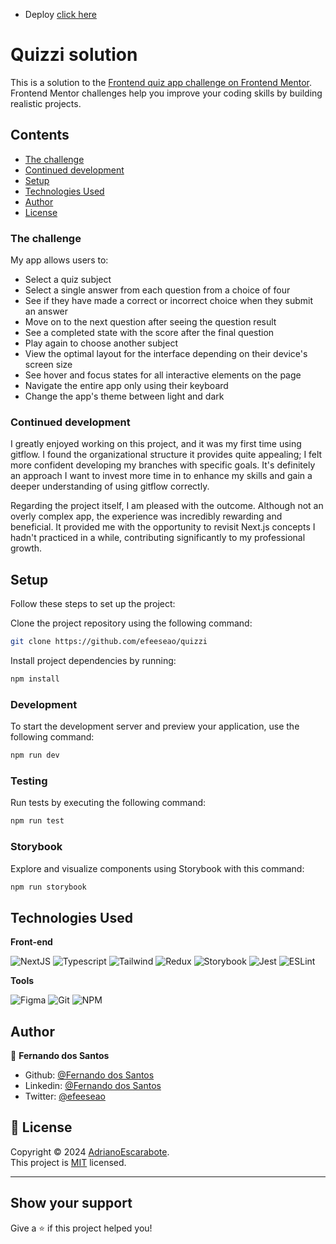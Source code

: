 - Deploy [click here](https://quizziao.vercel.app/)

# Quizzi solution

This is a solution to the [Frontend quiz app challenge on Frontend Mentor](https://www.frontendmentor.io/challenges/frontend-quiz-app-BE7xkzXQnU). Frontend Mentor challenges help you improve your coding skills by building realistic projects.

## Contents

- [The challenge](#the-challenge)
- [Continued development](#continued-development)
- [Setup](#setup)
- [Technologies Used](#technologies-used)
- [Author](#author)
- [License](#📝-license)

### The challenge

My app allows users to:

- Select a quiz subject
- Select a single answer from each question from a choice of four
- See if they have made a correct or incorrect choice when they submit an answer
- Move on to the next question after seeing the question result
- See a completed state with the score after the final question
- Play again to choose another subject
- View the optimal layout for the interface depending on their device's screen size
- See hover and focus states for all interactive elements on the page
- Navigate the entire app only using their keyboard
- Change the app's theme between light and dark

### Continued development

I greatly enjoyed working on this project, and it was my first time using gitflow. I found the organizational structure it provides quite appealing; I felt more confident developing my branches with specific goals. It's definitely an approach I want to invest more time in to enhance my skills and gain a deeper understanding of using gitflow correctly.

Regarding the project itself, I am pleased with the outcome. Although not an overly complex app, the experience was incredibly rewarding and beneficial. It provided me with the opportunity to revisit Next.js concepts I hadn't practiced in a while, contributing significantly to my professional growth.

## Setup

Follow these steps to set up the project:

Clone the project repository using the following command:

```sh
git clone https://github.com/efeeseao/quizzi
```

Install project dependencies by running:

```sh
npm install
```

### Development

To start the development server and preview your application, use the following command:

```sh
npm run dev
```

### Testing

Run tests by executing the following command:

```sh
npm run test
```

### Storybook

Explore and visualize components using Storybook with this command:

```sh
npm run storybook
```

## Technologies Used

**Front-end**

![NextJS](https://img.shields.io/badge/Next.js-000000?style=for-the-badge&logo=next.js&logoColor=white)
![Typescript](https://img.shields.io/badge/TypeScript-007ACC?style=for-the-badge&logo=typescript&logoColor=white)
![Tailwind](https://img.shields.io/badge/Tailwind_CSS-38B2AC?style=for-the-badge&logo=tailwind-css&logoColor=white)
![Redux](https://img.shields.io/badge/Redux-593D88?style=for-the-badge&logo=redux&logoColor=white)
![Storybook](https://img.shields.io/badge/Storybook-FF4785?style=for-the-badge&logo=storybook&logoColor=white)
![Jest](https://img.shields.io/badge/Jest-C21325?style=for-the-badge&logo=jest&logoColor=white)
![ESLint](https://img.shields.io/badge/ESLint-4B3263?style=for-the-badge&logo=eslint&logoColor=white)

**Tools**

![Figma](https://img.shields.io/badge/figma-%23F24E1E.svg?style=for-the-badge&logo=figma&logoColor=white)
![Git](https://img.shields.io/badge/Git-F05032?style=for-the-badge&logo=git&logoColor=white)
![NPM](https://img.shields.io/badge/NPM-%23CB3837.svg?style=for-the-badge&logo=npm&logoColor=white)

## Author

👤 **Fernando dos Santos**

- Github: [@Fernando dos Santos](https://github.com/efeeseao)
- Linkedin: [@Fernando dos Santos](https://www.linkedin.com/in/efeese/)
- Twitter: [@efeeseao](https://twitter.com/efeeseao)

## 📝 License

Copyright © 2024 [AdrianoEscarabote](https://github.com/efeeseao).<br />
This project is [MIT](https://github.com/efeeseao/quizzi/blob/main/LICENSE) licensed.

---

## Show your support

Give a ⭐️ if this project helped you!
